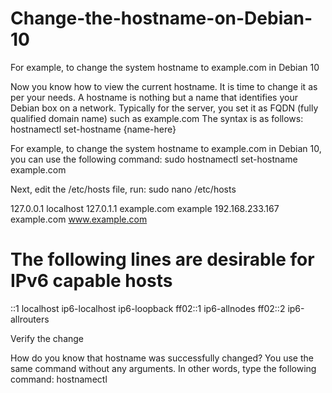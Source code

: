 # Change-the-hostname-on-Debian-10
For example, to change the system hostname to example.com in Debian 10

Now you know how to view the current hostname. It is time to change it as per your needs. A hostname is nothing but a name that identifies your Debian box on a network. Typically for the server, you set it as FQDN (fully qualified domain name) such as example.com The syntax is as follows:
hostnamectl set-hostname {name-here}

For example, to change the system hostname to example.com in Debian 10, you can use the following command:
sudo hostnamectl set-hostname example.com

Next, edit the /etc/hosts file, run:
sudo nano /etc/hosts

127.0.0.1       localhost
127.0.1.1       example.com     example
192.168.233.167 example.com  www.example.com
# The following lines are desirable for IPv6 capable hosts
::1     localhost ip6-localhost ip6-loopback
ff02::1 ip6-allnodes
ff02::2 ip6-allrouters


Verify the change

How do you know that hostname was successfully changed? You use the same command without any arguments. In other words, type the following command:
hostnamectl
